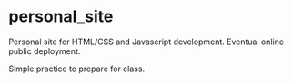 # personal_site
Personal site for HTML/CSS and Javascript development. Eventual online public deployment.

Simple practice to prepare for class.
